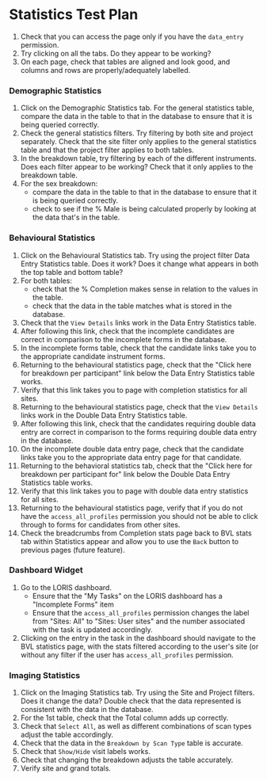 # Statistics Test Plan

1. Check that you can access the page only if you have the `data_entry` permission.
2. Try clicking on all the tabs. Do they appear to be working?
3. On each page, check that tables are aligned and look good, and columns and rows are properly/adequately labelled.

### Demographic Statistics
1. Click on the Demographic Statistics tab. For the general statistics table, compare the data in the table to that in the database to ensure that it is being queried correctly.
2. Check the general statistics filters. Try filtering by both site and project separately. Check that the site filter only applies to the general statistics table and that the project filter applies to both tables.
3. In the breakdown table, try filtering by each of the different instruments. Does each filter appear to be working? Check that it only applies to the breakdown table.
4. For the sex breakdown:
   - compare the data in the table to that in the database to ensure that it is being queried correctly.
   - check to see if the % Male is being calculated properly by looking at the data that's in the table.

### Behavioural Statistics
1. Click on the Behavioural Statistics tab. Try using the project filter Data Entry Statistics table. Does it work? Does it change what appears in both the top table and bottom table?
2. For both tables:
   - check that the % Completion makes sense in relation to the values in the table.
   - check that the data in the table matches what is stored in the database.
3. Check that the `View Details` links work in the Data Entry Statistics table.
4. After following this link, check that the incomplete candidates are correct in comparison to the incomplete forms in the database.
5. In the incomplete forms table, check that the candidate links take you to the appropriate candidate instrument forms.
6. Returning to the behavioural statistics page, check that the "Click here for breakdown per participant" link below the Data Entry Statistics table works.
7. Verify that this link takes you to page with completion statistics for all sites.
8. Returning to the behavioural statistics page, check that the `View Details` links work in the Double Data Entry Statistics table.
9. After following this link, check that the candidates requiring double data entry are correct in comparison to the forms requiring double data entry in the database.
10. On the incomplete double data entry page, check that the candidate links take you to the appropriate data entry page for that candidate.
11. Returning to the behavioral statistics tab, check that the "Click here for breakdown per participant for" link below the Double Data Entry Statistics table works.
12. Verify that this link takes you to page with double data entry statistics for all sites.
13. Returning to the behavioural statistics page, verify that if you do not have the `access_all_profiles` permission you should not be able to click through to forms for candidates from other sites.
14. Check the breadcrumbs from Completion stats page back to BVL stats tab within Statistics appear and allow you to use the `Back` button to previous pages (future feature).

### Dashboard Widget
1. Go to the LORIS dashboard. 
     - Ensure that the "My Tasks" on the LORIS dashboard has a "Incomplete Forms"
       item
     - Ensure that the `access_all_profiles` permission changes the label from "Sites: All"
       to "Sites: User sites" and the number associated with the task is updated accordingly.
2. Clicking on the entry in the task in the dashboard should navigate to the BVL statistics page, with the stats filtered according to the user's site (or without any filter if the user has `access_all_profiles` permission.

### Imaging Statistics
1. Click on the Imaging Statistics tab. Try using the Site and Project filters. Does it change the data? Double check that the data represented is consistent with the data in the database.
2. For the 1st table, check that the Total column adds up correctly.
3. Check that `Select All`, as well as different combinations of scan types adjust the table accordingly.
4. Check that the data in the `Breakdown by Scan Type` table is accurate.
5. Check that `Show/Hide` visit labels works.
6. Check that changing the breakdown adjusts the table accurately.
7. Verify site and grand totals.
